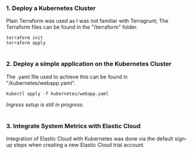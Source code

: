 ### 1. Deploy a Kubernetes Cluster
Plain Terraform was used as I was not familiar with Terragrunt; The Terraform files can be found in the "/terraform" folder.

`terraform init`<br>
`terraform apply`
<br><br>

### 2. Deploy a simple application on the Kubernetes Cluster
The .yaml file used to achieve this can be found in "/kubernetes/webapp.yaml".

`kubectl apply -f kubernetes/webapp.yaml`

_Ingress setup is still in progress._
<br><br>

### 3. Integrate System Metrics with Elastic Cloud
Integration of Elastic Cloud with Kubernetes was done via the default sign-up steps when creating a new Elastic Cloud trial account.
